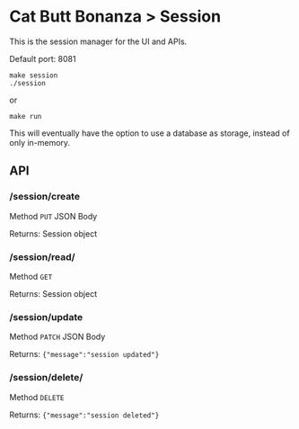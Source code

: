 # Cat Butt Bonanza > Session

This is the session manager for the UI and APIs.

Default port: 8081

```
make session
./session
```

or

```
make run
```

This will eventually have the option to use a database as storage, instead of only in-memory.


## API

### /session/create

Method `PUT`
JSON Body

Returns: Session object

### /session/read/<session id>

Method `GET`

Returns: Session object

### /session/update

Method `PATCH`
JSON Body

Returns: `{"message":"session updated"}`

### /session/delete/<session id>

Method `DELETE`

Returns: `{"message":"session deleted"}`
